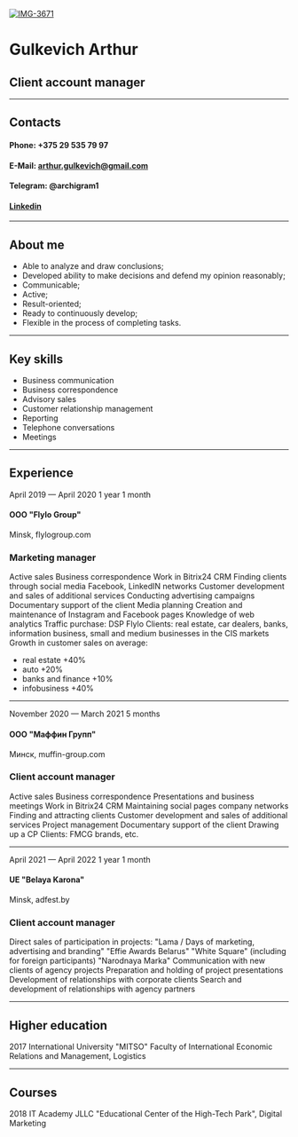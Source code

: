 <a href="https://ibb.co/bs1f9X5"><img src="https://i.ibb.co/bs1f9X5/IMG-3671.jpg" alt="IMG-3671" border="0"></a>
# **Gulkevich Arthur**
## Client account manager
***
## **Contacts**
#### Phone: +375 29 535 79 97 
#### E-Mail: arthur.gulkevich@gmail.com
#### Telegram: @archigram1
#### [Linkedin](https://www.linkedin.com/in/arthur-gulkevich/)
***
## About me
- Able to analyze and draw conclusions;
- Developed ability to make decisions and defend my opinion reasonably;
- Communicable;
- Active;
- Result-oriented;
- Ready to continuously develop;
- Flexible in the process of completing tasks.
***
## Key skills
- Business communication
- Business correspondence
- Advisory sales
- Customer relationship management
- Reporting
- Telephone conversations
- Meetings
***
## Experience
April 2019 — April 2020
1 year 1 month
#### ООО "Flylo Group"
Minsk, flylogroup.com

### Marketing manager

Active sales
Business correspondence
Work in Bitrix24 CRM
Finding clients through social media Facebook, LinkedIN networks
Customer development and sales of additional services
Conducting advertising campaigns
Documentary support of the client
Media planning
Creation and maintenance of Instagram and Facebook pages
Knowledge of web analytics
Traffic purchase: DSP Flylo
Clients: real estate, car dealers, banks, information business, small and medium businesses in the CIS markets
Growth in customer sales on average:
- real estate +40%
- auto +20%
- banks and finance +10%
- infobusiness +40%
***
November 2020 — March 2021
5 months
#### ООО "Маффин Групп"
Минск, muffin-group.com

### Client account manager

Active sales
Business correspondence
Presentations and business meetings
Work in Bitrix24 CRM
Maintaining social pages company networks
Finding and attracting clients
Customer development and sales of additional services
Project management
Documentary support of the client
Drawing up a CP
Clients: FMCG brands, etc.
***
April 2021 — April 2022
1 year 1 month
#### UE "Belaya Karona"
Minsk, adfest.by

### Client account manager

Direct sales of participation in projects:
"Lama / Days of marketing, advertising and branding"
"Effie Awards Belarus"
"White Square" (including for foreign participants)
"Narodnaya Marka"
Communication with new clients of agency projects
Preparation and holding of project presentations
Development of relationships with corporate clients
Search and development of relationships with agency partners
***
## Higher education
2017
International University "MITSO"
Faculty of International Economic Relations and Management, Logistics
***
## Courses
2018
IT Academy
JLLC "Educational Center of the High-Tech Park", Digital Marketing
